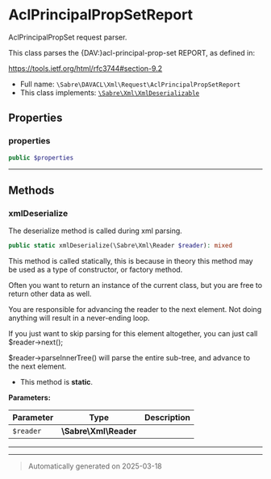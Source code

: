 
# AclPrincipalPropSetReport

AclPrincipalPropSet request parser.

This class parses the {DAV:}acl-principal-prop-set REPORT, as defined in:

https://tools.ietf.org/html/rfc3744#section-9.2

* Full name: `\Sabre\DAVACL\Xml\Request\AclPrincipalPropSetReport`
* This class implements:
[`\Sabre\Xml\XmlDeserializable`](../../../Xml/XmlDeserializable.md)



## Properties


### properties



```php
public $properties
```






***

## Methods


### xmlDeserialize

The deserialize method is called during xml parsing.

```php
public static xmlDeserialize(\Sabre\Xml\Reader $reader): mixed
```

This method is called statically, this is because in theory this method
may be used as a type of constructor, or factory method.

Often you want to return an instance of the current class, but you are
free to return other data as well.

You are responsible for advancing the reader to the next element. Not
doing anything will result in a never-ending loop.

If you just want to skip parsing for this element altogether, you can
just call $reader->next();

$reader->parseInnerTree() will parse the entire sub-tree, and advance to
the next element.

* This method is **static**.




**Parameters:**

| Parameter | Type | Description |
|-----------|------|-------------|
| `$reader` | **\Sabre\Xml\Reader** |  |





***


***
> Automatically generated on 2025-03-18

